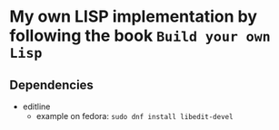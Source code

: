 # My own LISP implementation by following the book `Build your own Lisp`

## Dependencies

* editline
  * example on fedora: `sudo dnf install libedit-devel`
